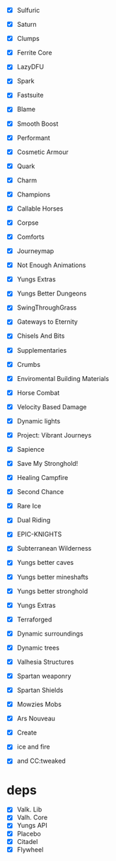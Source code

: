- [X] Sulfuric
- [X] Saturn
- [X] Clumps
- [X] Ferrite Core
- [X] LazyDFU
- [X] Spark
- [X] Fastsuite
- [X] Blame
- [X] Smooth Boost
- [X] Performant

- [X] Cosmetic Armour
- [X] Quark
- [X] Charm
- [X] Champions
- [X] Callable Horses
- [X] Corpse
- [X] Comforts
- [X] Journeymap
- [X] Not Enough Animations
- [X] Yungs Extras
- [X] Yungs Better Dungeons
- [X] SwingThroughGrass
- [X] Gateways to Eternity
- [X] Chisels And Bits
- [X] Supplementaries
- [X] Crumbs
- [X] Enviromental Building Materials
- [X] Horse Combat
- [X] Velocity Based Damage
- [X] Dynamic lights
- [X] Project: Vibrant Journeys
- [X] Sapience
- [X] Save My Stronghold!
- [X] Healing Campfire
- [X] Second Chance
- [X] Rare Ice
- [X] Dual Riding
- [X] EPIC-KNIGHTS
- [X] Subterranean Wilderness
- [X] Yungs better caves
- [X] Yungs better mineshafts
- [X] Yungs better stronghold
- [X] Yungs Extras
- [X] Terraforged
- [X] Dynamic surroundings
- [X] Dynamic trees
- [X] Valhesia Structures
- [X] Spartan weaponry
- [X] Spartan Shields
- [X] Mowzies Mobs
- [X] Ars Nouveau


- [X] Create
- [X] ice and fire
- [X] and CC:tweaked

# deps

- [X] Valk. Lib
- [X] Valh. Core 
- [X] Yungs API
- [X] Placebo
- [X] Citadel
- [X] Flywheel
